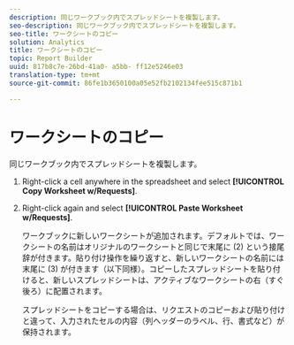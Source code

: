 ```yaml
---
description: 同じワークブック内でスプレッドシートを複製します。
seo-description: 同じワークブック内でスプレッドシートを複製します。
seo-title: ワークシートのコピー
solution: Analytics
title: ワークシートのコピー
topic: Report Builder
uuid: 817b8c7e-26bd-41a0- a5bb- ff12e5246e03
translation-type: tm+mt
source-git-commit: 86fe1b3650100a05e52fb2102134fee515c871b1

---
```



# ワークシートのコピー

同じワークブック内でスプレッドシートを複製します。

1. Right-click a cell anywhere in the spreadsheet and select **[!UICONTROL Copy Worksheet w/Requests]**.
1. Right-click again and select **[!UICONTROL Paste Worksheet w/Requests]**.

   ワークブックに新しいワークシートが追加されます。デフォルトでは、ワークシートの名前はオリジナルのワークシートと同じで末尾に (2) という接尾辞が付きます。貼り付け操作を繰り返すと、新しいワークシートの名前には末尾に (3) が付きます（以下同様）。コピーしたスプレッドシートを貼り付けると、新しいスプレッドシートは、アクティブなワークシートの右（すぐ後ろ）に配置されます。

   スプレッドシートをコピーする場合は、リクエストのコピーおよび貼り付けと違って、入力されたセルの内容（列ヘッダーのラベル、行、書式など）が保持されます。
